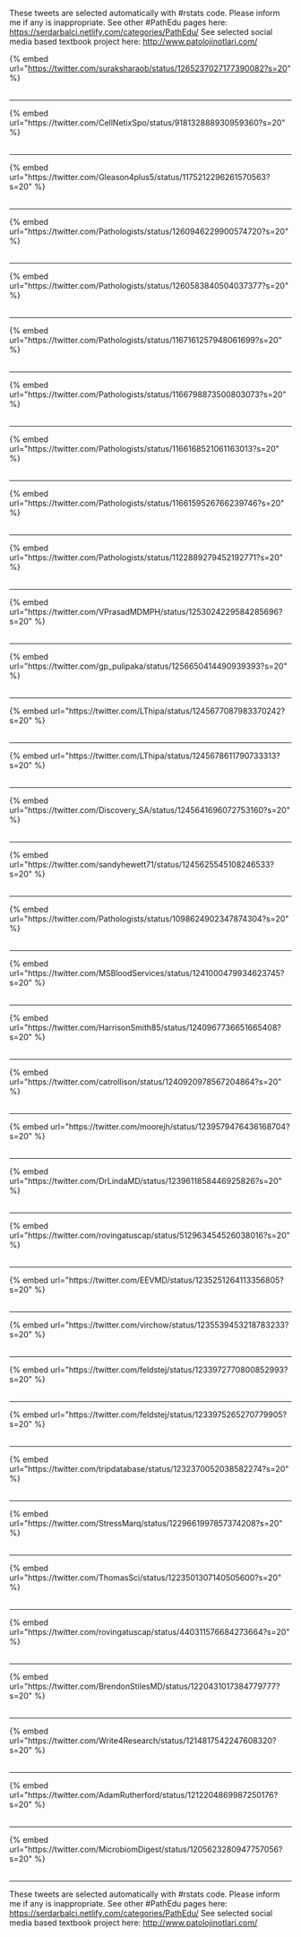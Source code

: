 

These tweets are selected automatically with #rstats code. Please inform me if any is inappropriate.
See other #PathEdu pages here: https://serdarbalci.netlify.com/categories/PathEdu/ 
See selected social media based textbook project here: http://www.patolojinotlari.com/

{% embed url="https://twitter.com/suraksharaob/status/1265237027177390082?s=20" %}<br>
<br>
<hr>
{% embed url="https://twitter.com/CellNetixSpo/status/918132888930959360?s=20" %}<br>
<br>
<hr>
{% embed url="https://twitter.com/Gleason4plus5/status/1175212296261570563?s=20" %}<br>
<br>
<hr>
{% embed url="https://twitter.com/Pathologists/status/1260946229900574720?s=20" %}<br>
<br>
<hr>
{% embed url="https://twitter.com/Pathologists/status/1260583840504037377?s=20" %}<br>
<br>
<hr>
{% embed url="https://twitter.com/Pathologists/status/1167161257948061699?s=20" %}<br>
<br>
<hr>
{% embed url="https://twitter.com/Pathologists/status/1166798873500803073?s=20" %}<br>
<br>
<hr>
{% embed url="https://twitter.com/Pathologists/status/1166168521061163013?s=20" %}<br>
<br>
<hr>
{% embed url="https://twitter.com/Pathologists/status/1166159526766239746?s=20" %}<br>
<br>
<hr>
{% embed url="https://twitter.com/Pathologists/status/1122889279452192771?s=20" %}<br>
<br>
<hr>
{% embed url="https://twitter.com/VPrasadMDMPH/status/1253024229584285696?s=20" %}<br>
<br>
<hr>
{% embed url="https://twitter.com/gp_pulipaka/status/1256650414490939393?s=20" %}<br>
<br>
<hr>
{% embed url="https://twitter.com/LThipa/status/1245677087983370242?s=20" %}<br>
<br>
<hr>
{% embed url="https://twitter.com/LThipa/status/1245678611790733313?s=20" %}<br>
<br>
<hr>
{% embed url="https://twitter.com/Discovery_SA/status/1245641696072753160?s=20" %}<br>
<br>
<hr>
{% embed url="https://twitter.com/sandyhewett71/status/1245625545108246533?s=20" %}<br>
<br>
<hr>
{% embed url="https://twitter.com/Pathologists/status/1098624902347874304?s=20" %}<br>
<br>
<hr>
{% embed url="https://twitter.com/MSBloodServices/status/1241000479934623745?s=20" %}<br>
<br>
<hr>
{% embed url="https://twitter.com/HarrisonSmith85/status/1240967736651665408?s=20" %}<br>
<br>
<hr>
{% embed url="https://twitter.com/catrollison/status/1240920978567204864?s=20" %}<br>
<br>
<hr>
{% embed url="https://twitter.com/moorejh/status/1239579476436168704?s=20" %}<br>
<br>
<hr>
{% embed url="https://twitter.com/DrLindaMD/status/1239611858446925826?s=20" %}<br>
<br>
<hr>
{% embed url="https://twitter.com/rovingatuscap/status/512963454526038016?s=20" %}<br>
<br>
<hr>
{% embed url="https://twitter.com/EEVMD/status/1235251264113356805?s=20" %}<br>
<br>
<hr>
{% embed url="https://twitter.com/virchow/status/1235539453218783233?s=20" %}<br>
<br>
<hr>
{% embed url="https://twitter.com/feldstej/status/1233972770800852993?s=20" %}<br>
<br>
<hr>
{% embed url="https://twitter.com/feldstej/status/1233975265270779905?s=20" %}<br>
<br>
<hr>
{% embed url="https://twitter.com/tripdatabase/status/1232370052038582274?s=20" %}<br>
<br>
<hr>
{% embed url="https://twitter.com/StressMarq/status/1229661997857374208?s=20" %}<br>
<br>
<hr>
{% embed url="https://twitter.com/ThomasSci/status/1223501307140505600?s=20" %}<br>
<br>
<hr>
{% embed url="https://twitter.com/rovingatuscap/status/440311576684273664?s=20" %}<br>
<br>
<hr>
{% embed url="https://twitter.com/BrendonStilesMD/status/1220431017384779777?s=20" %}<br>
<br>
<hr>
{% embed url="https://twitter.com/Write4Research/status/1214817542247608320?s=20" %}<br>
<br>
<hr>
{% embed url="https://twitter.com/AdamRutherford/status/1212204869987250176?s=20" %}<br>
<br>
<hr>
{% embed url="https://twitter.com/MicrobiomDigest/status/1205623280947757056?s=20" %}<br>
<br>
<hr>


These tweets are selected automatically with #rstats code. Please inform me if any is inappropriate.
See other #PathEdu pages here: https://serdarbalci.netlify.com/categories/PathEdu/ 
See selected social media based textbook project here: http://www.patolojinotlari.com/
